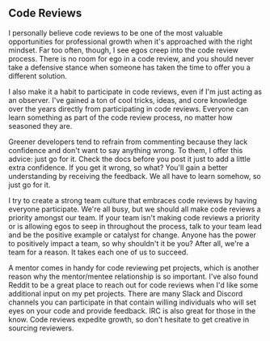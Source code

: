 ## Code Reviews

I personally believe code reviews to be one of the most valuable opportunities for professional growth when it's approached with the right mindset. Far too often, though, I see egos creep into the code review process. There is no room for ego in a code review, and you should never take a defensive stance when someone has taken the time to offer you a different solution.

I also make it a habit to participate in code reviews, even if I'm just acting as an observer. I've gained a ton of cool tricks, ideas, and core knowledge over the years directly from participating in code reviews. Everyone can learn something as part of the code review process, no matter how seasoned they are.

Greener developers tend to refrain from commenting because they lack confidence and don't want to say anything wrong. To them, I offer this advice: just go for it. Check the docs before you post it just to add a little extra confidence. If you get it wrong, so what? You'll gain a better understanding by receiving the feedback. We all have to learn somehow, so just go for it.

I try to create a strong team culture that embraces code reviews by having everyone participate. We're all busy, but we should all make code reviews a priority amongst our team. If your team isn't making code reviews a priority or is allowing egos to seep in throughout the process, talk to your team lead and be the positive example or catalyst for change. Anyone has the power to positively impact a team, so why shouldn't it be you? After all, we're a team for a reason. It takes each one of us to succeed.

A mentor comes in handy for code reviewing pet projects, which is another reason why the mentor/mentee relationship is so important. I've also found Reddit to be a great place to reach out for code reviews when I'd like some additional input on my pet projects. There are many Slack and Discord channels you can participate in that contain willing individuals who will set eyes on your code and provide feedback. IRC is also great for those in the know. Code reviews expedite growth, so don't hesitate to get creative in sourcing reviewers.
